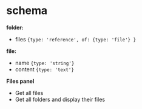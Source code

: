 # schema

**folder:**

- files `{type: 'reference', of: {type: 'file'} }`

**file:**

- name `{type: 'string'}`
- content `{type: 'text'}`

**Files panel**

- Get all files
- Get all folders and display their files
